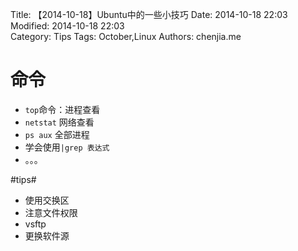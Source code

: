 Title: 【2014-10-18】Ubuntu中的一些小技巧
Date: 2014-10-18 22:03  
Modified: 2014-10-18 22:03  
Category: Tips
Tags: October,Linux
Authors: chenjia.me

# 命令 #
+ `top`命令：进程查看
+ `netstat` 网络查看
+ `ps aux` 全部进程
+ 学会使用`|grep 表达式`
+ 。。。

#tips#
+ 使用交换区
+ 注意文件权限
+ vsftp
+ 更换软件源

